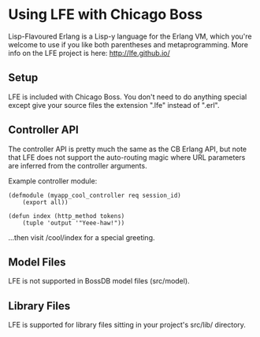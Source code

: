 Using LFE with Chicago Boss
==

Lisp-Flavoured Erlang is a Lisp-y language for the Erlang VM, which you're
welcome to use if you like both parentheses and metaprogramming. More info on
the LFE project is here: http://lfe.github.io/

Setup
--

LFE is included with Chicago Boss. You don't need to do anything special except
give your source files the extension ".lfe" instead of ".erl".

Controller API
--

The controller API is pretty much the same as the CB Erlang API, but note that
LFE does not support the auto-routing magic where URL parameters are inferred
from the controller arguments.

Example controller module:

    (defmodule (myapp_cool_controller req session_id)
        (export all))

    (defun index (http_method tokens)
        (tuple 'output '"Yeee-haw!"))

...then visit /cool/index for a special greeting.

Model Files
--

LFE is not supported in BossDB model files (src/model).

Library Files
--

LFE is supported for library files sitting in your project's src/lib/
directory.
